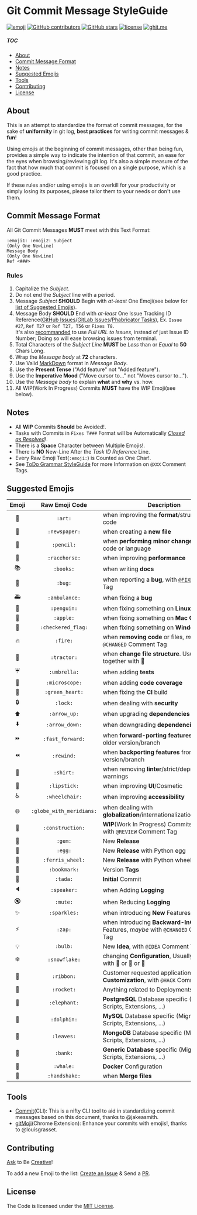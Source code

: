 Git Commit Message StyleGuide
=============================

[![emoji](https://img.shields.io/badge/emoji-%F0%9F%A6%84%20%F0%9F%92%9F-lightgrey.svg)](https://en.wikipedia.org/wiki/Emoji#Unicode_blocks)
[![GitHub contributors](https://img.shields.io/github/contributors/slashsBin/styleguide-git-commit-message.svg)](https://github.com/slashsBin/styleguide-git-commit-message/graphs/contributors)
[![GitHub stars](https://img.shields.io/github/stars/slashsBin/styleguide-git-commit-message.svg)](https://github.com/slashsBin/styleguide-git-commit-message/stargazers)
[![license](https://img.shields.io/github/license/slashsBin/styleguide-git-commit-message.svg)](https://github.com/slashsBin/styleguide-git-commit-message/blob/master/LICENSE)
[![ghit.me](https://ghit.me/badge.svg?repo=slashsBin/styleguide-git-commit-message)](https://ghit.me/repo/slashsBin/styleguide-git-commit-message)


##### TOC
- [About](#about)
- [Commit Message Format](#commit-message-format)
- [Notes](#notes)
- [Suggested Emojis](#suggested-emojis)
- [Tools](#tools)
- [Contributing](#contributing)
- [License](#license)


## About
This is an attempt to standardize the format of commit messages, for the sake of **uniformity** in git log, **best practices** for writing commit messages & **fun**!

Using emojis at the beginning of commit messages, other than being fun, provides a simple way to indicate the intention of that commit, an ease for the eyes when browsing/reviewing git log. It's also a simple measure of the fact that how much that commit is focused on a single purpose, which is a good practice.

If these rules and/or using emojis is an overkill for your productivity or simply losing its purposes, please tailor them to your needs or don't use them.


## Commit Message Format

All Git Commit Messages **MUST** meet with this Text Format:
```
:emoji1: :emoji2: Subject
(Only One NewLine)
Message Body
(Only One NewLine)
Ref <###>
```

### Rules

1. Capitalize the _Subject_.
2. Do not end the _Subject_ line with a period.
3. Message _Subject_ **SHOULD** Begin with _at-least_ One Emoji(see below for [list of Suggested Emojis](#suggested-emojis)).
4. Message Body **SHOULD** End with _at-least_ One Issue Tracking ID Reference([GitHub Issues](https://github.com/features#issues)/[GitLab Issues](https://docs.gitlab.com/ee/user/project/issues/)/[Phabricator Tasks](http://phacility.com/phabricator/maniphest/)), Ex. `Issue #27`, `Ref T27` or `Ref T27, T56` or `Fixes T8`.  
It's also [recommanded](/slashsBin/styleguide-git-commit-message/issues/19) to use _Full URL to Issues_, instead of just Issue ID Number; Doing so will ease browsing issues from terminal.
5. Total Characters of the _Subject Line_ **MUST** be _Less_ than or _Equal_ to **50** Chars Long.
6. Wrap the _Message body_ at **72** characters.
7. Use Valid [MarkDown](https://daringfireball.net/projects/markdown/basics) format in _Message Body_.
8. Use the **Present Tense** ("Add feature" not "Added feature").
9. Use the **Imperative Mood** ("Move cursor to..." not "Moves cursor to...").
10. Use the _Message body_ to explain **what** and **why** vs. how.
11. All WIP(Work In Progress) Commits **MUST** have the WIP Emoji(see below).

## Notes

+ All **WIP** Commits **Should** be Avoided!.
+ Tasks with Commits in `Fixes T###` Format will be Automatically [_Closed as Resolved_](https://help.github.com/articles/closing-issues-via-commit-messages/)!.
+ There is a **Space** Character between Multiple Emojis!.
+ There is **NO** New-Line After the _Task ID Reference_ Line.
+ Every Raw Emoji Text(`:emoji:`) is Counted as One Char!.
+ See [ToDo Grammar StyleGuide](https://github.com/slashsBin/styleguide-todo-grammar) for more Information on `@XXX` Comment Tags.


## Suggested Emojis

| Emoji | Raw Emoji Code | Description |
|:---:|:---:|---|
| :art: | `:art:` | when improving the **format**/structure of the code |
| :newspaper: | `:newspaper:` | when creating a **new file** |
| :pencil: | `:pencil:` | when **performing minor changes/fixing** the code or language |
| :racehorse: | `:racehorse:` | when improving **performance** |
| :books: | `:books:` | when writing **docs** |
| :bug: | `:bug:` | when reporting a **bug**, with [`@FIXME`](https://github.com/slashsBin/styleguide-todo-grammar#bug-report)Comment Tag |
| :ambulance: | `:ambulance:` | when fixing a **bug** |
| :penguin: | `:penguin:` | when fixing something on **Linux** |
| :apple: | `:apple:` | when fixing something on **Mac OS** |
| :checkered_flag: | `:checkered_flag:` | when fixing something on **Windows** |
| :fire: | `:fire:` | when **removing code** or files, _maybe_ with `@CHANGED` Comment Tag |
| :tractor: | `:tractor:` | when **change file structure**. Usually together with :art: |
| :umbrella: | `:umbrella:` | when adding **tests** |
| :microscope: | `:microscope:` | when adding **code coverage** |
| :green_heart: | `:green_heart:` | when fixing the **CI** build |
| :lock: | `:lock:` | when dealing with **security** |
| :arrow_up: | `:arrow_up:` | when upgrading **dependencies** |
| :arrow_down: | `:arrow_down:` | when downgrading **dependencies** |
| :fast_forward: | `:fast_forward:` | when **forward-porting features** from an older version/branch |
| :rewind: | `:rewind:` | when **backporting features** from a newer version/branch |
| :shirt: | `:shirt:` | when removing **linter**/strict/deprecation warnings |
| :lipstick: | `:lipstick:` | when improving **UI**/Cosmetic |
| :wheelchair: | `:wheelchair:` | when improving **accessibility** |
| :globe_with_meridians: | `:globe_with_meridians:` | when dealing with **globalization**/internationalization/i18n/g11n |
| :construction: | `:construction:` | **WIP**(Work In Progress) Commits, _maybe_ with `@REVIEW` Comment Tag |
| :gem: | `:gem:` | New **Release** |
| :egg: | `:egg:` | New **Release** with Python egg|
| :ferris_wheel: | `:ferris_wheel:` | New **Release** with Python wheel package |
| :bookmark: | `:bookmark:` | Version **Tags** |
| :tada: | `:tada:` | **Initial** Commit |
| :speaker: | `:speaker:` | when Adding **Logging** |
| :mute: | `:mute:` | when Reducing **Logging** |
| :sparkles: | `:sparkles:` | when introducing **New** Features |
| :zap: | `:zap:` | when introducing **Backward-InCompatible** Features, _maybe_ with `@CHANGED` Comment Tag |
| :bulb: | `:bulb:` | New **Idea**, with `@IDEA` Comment Tag |
| :snowflake: | `:snowflake:` | changing **Configuration**, Usually together with :penguin: or :ribbon: or :rocket: |
| :ribbon: | `:ribbon:` | Customer requested application **Customization**, with `@HACK` Comment Tag |
| :rocket: | `:rocket:` | Anything related to Deployments/**DevOps** |
| :elephant: | `:elephant:` | **PostgreSQL** Database specific (Migrations, Scripts, Extensions, ...)  |
| :dolphin: | `:dolphin:` | **MySQL** Database specific (Migrations, Scripts, Extensions, ...) |
| :leaves: | `:leaves:` | **MongoDB** Database specific (Migrations, Scripts, Extensions, ...) |
| :bank: | `:bank:` | **Generic Database** specific (Migrations, Scripts, Extensions, ...) |
| :whale: | `:whale:` | **Docker** Configuration |
| :handshake: | `:handshake:` | when **Merge files** |


## Tools

- [Commit](https://github.com/jakeasmith/commit)(CLI): This is a nifty CLI tool to aid in standardizing commit messages based on this document, thanks to @jakeasmith.
- [gitMoji](https://github.com/louisgrasset/git-moji)(Chrome Extension): Enhance your commits with emojis!, thanks to @louisgrasset.


## Contributing

[Ask](https://github.com/slashsBin/styleguide-git-commit-message/issues/new) to Be [Creative](https://emoji.codes/)!

To add a new Emoji to the list: [Create an Issue](https://github.com/slashsBin/styleguide-git-commit-message/issues/new) & Send a [PR]().


## License

The Code is licensed under the [MIT License](http://slashsbin.mit-license.org/).
